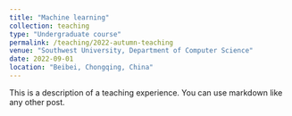 ```yaml
---
title: "Machine learning"
collection: teaching
type: "Undergraduate course"
permalink: /teaching/2022-autumn-teaching
venue: "Southwest University, Department of Computer Science"
date: 2022-09-01
location: "Beibei, Chongqing, China"
---
```


This is a description of a teaching experience. You can use markdown like any other post.
